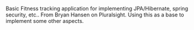 Basic Fitness tracking application for implementing JPA/Hibernate, spring security, etc.. From Bryan Hansen on Pluralsight. Using this as a base to implement some other aspects. 

